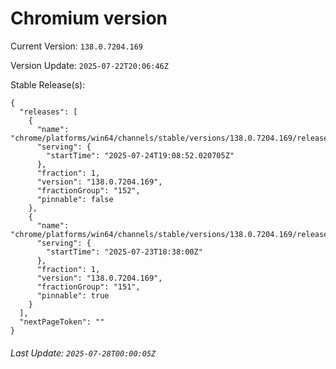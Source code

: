 # Chromium version

Current Version: `138.0.7204.169`

Version Update: `2025-07-22T20:06:46Z`

Stable Release(s):
```
{
  "releases": [
    {
      "name": "chrome/platforms/win64/channels/stable/versions/138.0.7204.169/releases/1753384132",
      "serving": {
        "startTime": "2025-07-24T19:08:52.020705Z"
      },
      "fraction": 1,
      "version": "138.0.7204.169",
      "fractionGroup": "152",
      "pinnable": false
    },
    {
      "name": "chrome/platforms/win64/channels/stable/versions/138.0.7204.169/releases/1753295880",
      "serving": {
        "startTime": "2025-07-23T18:38:00Z"
      },
      "fraction": 1,
      "version": "138.0.7204.169",
      "fractionGroup": "151",
      "pinnable": true
    }
  ],
  "nextPageToken": ""
}
```

###### Last Update: `2025-07-28T00:00:05Z`
        